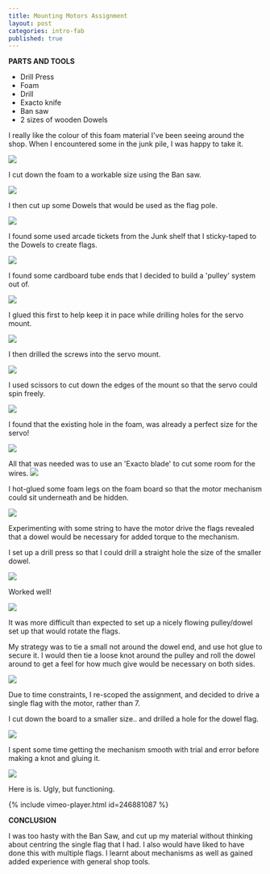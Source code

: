 ```yaml
---
title: Mounting Motors Assignment
layout: post
categories: intro-fab
published: true
---
```



**PARTS AND TOOLS**

* Drill Press
* Foam
* Drill
* Exacto knife
* Ban saw
* 2 sizes of wooden Dowels

I really like the colour of this foam material I've been seeing around the shop. When I encountered some in the junk pile, I was happy to take it.

![](/blog/assets/fab_motor_mount/1.jpg)

I cut down the foam to a workable size using the Ban saw.

![](/blog/assets/fab_motor_mount/2.jpg)

I then cut up some Dowels that would be used as the flag pole.

![](/blog/assets/fab_motor_mount/3.jpg)


I found some used arcade tickets from the Junk shelf that I sticky-taped to the Dowels to create flags.

![](/blog/assets/fab_motor_mount/4.jpg)

I found some cardboard tube ends that I decided to build a 'pulley' system out of.

![](/blog/assets/fab_motor_mount/5.jpg)

I glued this first to help keep it in pace while drilling holes for the servo mount.

![](/blog/assets/fab_motor_mount/6.jpg)


I then drilled the screws into the servo mount.

![](/blog/assets/fab_motor_mount/7.jpg)

I used scissors to cut down the edges of the mount so that the servo could spin freely.

![](/blog/assets/fab_motor_mount/8.jpg)

I found that the existing hole in the foam, was already a perfect size for the servo!

![](/blog/assets/fab_motor_mount/9.jpg)

All that was needed was to use an 'Exacto blade' to cut some room for the wires.
![](/blog/assets/fab_motor_mount/10.jpg)

I hot-glued some foam legs on the foam board so that the motor mechanism could sit underneath and be hidden.

![](/blog/assets/fab_motor_mount/12.jpg)

Experimenting with some string to have the motor drive the flags revealed that a dowel would be necessary for added torque to the mechanism.

I set up a drill press so that I could drill a straight hole the size of the smaller dowel.

![](/blog/assets/fab_motor_mount/14.jpg)

Worked well!

![](/blog/assets/fab_motor_mount/15.jpg)

It was more difficult than expected to set up a nicely flowing pulley/dowel set up that would rotate the flags.

My strategy was to tie a small not around the dowel end, and use hot glue to secure it. I would then tie a loose knot around the pulley and roll the dowel around to get a feel for how much give would be necessary on both sides.

![](/blog/assets/fab_motor_mount/16.jpg)

Due to time constraints, I re-scoped the assignment, and decided to drive a single flag with the motor, rather than 7.

I cut down the board to a smaller size.. and drilled a hole for the dowel flag.

![](/blog/assets/fab_motor_mount/17.jpg)

I spent some time getting the mechanism smooth with trial and error before making a knot and gluing it.

![](/blog/assets/fab_motor_mount/18.jpg)

Here is is. Ugly, but functioning.

{% include vimeo-player.html id=246881087 %}

**CONCLUSION**

I was too hasty with the Ban Saw, and cut up my material without thinking about centring the single flag that I had. I also would have liked to have done this with multiple flags. I learnt about mechanisms as well as gained added experience with general shop tools.
